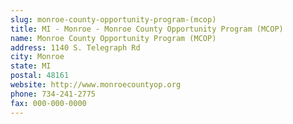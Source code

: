 ```yaml
---
slug: monroe-county-opportunity-program-(mcop)
title: MI - Monroe - Monroe County Opportunity Program (MCOP)
name: Monroe County Opportunity Program (MCOP)
address: 1140 S. Telegraph Rd
city: Monroe
state: MI
postal: 48161
website: http://www.monroecountyop.org
phone: 734-241-2775
fax: 000-000-0000
---
```


